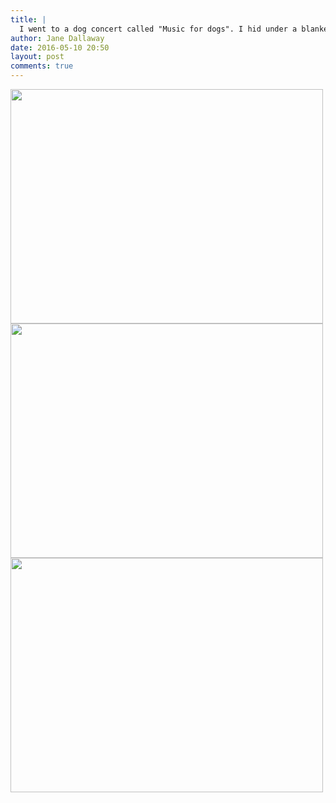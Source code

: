 ```yaml
---
title: |
  I went to a dog concert called "Music for dogs". I hid under a blanket.
author: Jane Dallaway
date: 2016-05-10 20:50
layout: post
comments: true
---
```


<div><a href="http://static.skitters.dallaway.com/tp_IMG_8484.JPG"><img src="http://static.skitters.dallaway.com/tp_thumb_IMG_8484.JPG" width="500" height="375"/></a></div><div><a href="http://static.skitters.dallaway.com/tp_IMG_8506.JPG"><img src="http://static.skitters.dallaway.com/tp_thumb_IMG_8506.JPG" width="500" height="375"/></a></div><div><a href="http://static.skitters.dallaway.com/SMtp_FullSizeRender.jpg"><img src="http://static.skitters.dallaway.com/SMtp_thumb_FullSizeRender.jpg" width="500" height="375"/></a></div>



  


  


  

      
